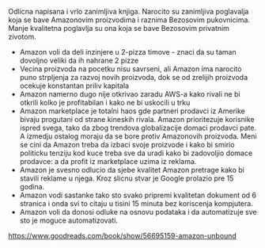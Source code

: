 Odlicna napisana i vrlo zanimljiva knjiga. Narocito su zanimljiva poglavalja koja se bave Amazonovim proizvodima i raznima Bezosovim pukovnicima. 
Manje kvalitetna poglavlja su ona koja se bave Bezosovim privatnim zivotom.

* Amazon voli da deli inzinjere u 2-pizza timove - znaci da su taman dovoljno veliki da ih nahrane 2 pizze
* Vecina proizvoda na pocetku nisu savrseni, ali Amazon ima narocito puno strpljenja za razvoj novih proizvoda, dok se od zrelijih proizvoda ocekuje konstantan priliv kapitala
* Amazon namerno dugo nije otkrivao zaradu AWS-a kako rivali ne bi otkrili kolko je profitabilan i kako ne bi uskocili u trku
* Amazon marketplace je totalni haos gde partneri prodavci iz Amerike bivaju progutani od strane kineskih rivala. Amazon prioritezuje korisnike ispred svega, tako da zbog trendova globalizacije domaci prodavci pate. A izmedju ostalog moraju da se bore protiv Amazonovih proizvoda. Meni se cini da Amazon treba da izbaci svoje proizvode i kako bi smirio politicku tenziju kod kuce treba sve da uradi kako bi zadovoljio domace prodavce: a da profit iz marketplace uzima iz reklama.
* Amazon je svesno odlucio da sjebe kvalitet Amazon pretrage kako bi stavili reklame u njega. Kroz slicnu stvar je Google prolazio pre 15 godina.
* Amazon vodi sastanke tako sto svako pripremi kvalitetan dokument od 6 stranica i onda svi to citaju u tisini 15 minuta bez koriscenja kompjutera.
* Amazon voli da donosi odluke na osnovu podataka i da automatizuje sve sto je moguce automatizovati.

https://www.goodreads.com/book/show/56695159-amazon-unbound
